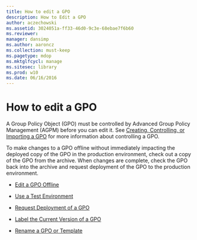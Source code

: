 ```yaml
---
title: How to edit a GPO
description: How to Edit a GPO
author: aczechowski
ms.assetid: 3024051a-ff33-46d0-9c3e-68ebae7f6b60
ms.reviewer: 
manager: dansimp
ms.author: aaroncz
ms.collection: must-keep
ms.pagetype: mdop
ms.mktglfcycl: manage
ms.sitesec: library
ms.prod: w10
ms.date: 06/16/2016
---
```



# How to edit a GPO


A Group Policy Object (GPO) must be controlled by Advanced Group Policy Management (AGPM) before you can edit it. See [Creating, Controlling, or Importing a GPO](creating-controlling-or-importing-a-gpo-agpm30ops.md) for more information about controlling a GPO.

To make changes to a GPO offline without immediately impacting the deployed copy of the GPO in the production environment, check out a copy of the GPO from the archive. When changes are complete, check the GPO back into the archive and request deployment of the GPO to the production environment.

-   [Edit a GPO Offline](edit-a-gpo-offline-agpm30ops.md)

-   [Use a Test Environment](use-a-test-environment-agpm30ops.md)

-   [Request Deployment of a GPO](request-deployment-of-a-gpo-agpm30ops.md)

-   [Label the Current Version of a GPO](label-the-current-version-of-a-gpo-agpm30ops.md)

-   [Rename a GPO or Template](rename-a-gpo-or-template-agpm30ops.md)

 

 





